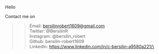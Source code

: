 Hello

Contact me on   
>>Email:      bersilinrobert1609@gmail.com\
>>Twitter:    @BersilinR\
>>Instagram:  @bersilin_robert\
>>Github:     bersilin-robert1609\
>>LinkedIn:   https://www.linkedin.com/in/c-bersilin-a9580a221/\
